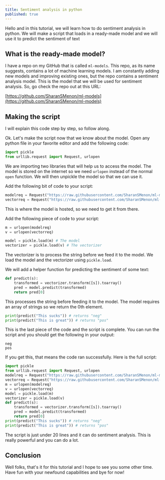 ```yaml
---
title: Sentiment analysis in python
published: true
---
```


Hello and in this tutorial, we will learn how to do sentiment analysis in python. We will make a script that loads in a ready-made model and we will use it to predict the sentiment of text

## What is the ready-made model?

I have a repo on my GitHub that is called `ml-models`. This repo, as its name suggests, contains a lot of machine learning models. I am constantly adding new models and improving existing ones, but the repo contains a sentiment analysis model. This is the model that we will be used for sentiment analysis. So, go check the repo out at this URL: 

[https://github.com/SharanSMenon/ml-models](https://github.com/SharanSMenon/ml-models)

## Making the script

I will explain this code step by step, so follow along.

Ok. Let's make the script now that we know about the model. Open any python file in your favorite editor and add the following code:

```py
import pickle
from urllib.request import Request, urlopen
```

We are importing two libraries that will help us to access the model. The model is stored on the internet so we need `urlopen` instead of the normal `open` function. We will then unpickle the model so that we can use it. 

Add the following bit of code to your script:

```py
modelreq = Request("https://raw.githubusercontent.com/SharanSMenon/ml-models/master/sentiment_analysis/scikit-learn/sentiment_model.p") # Getting the model
vectorreq = Request("https://raw.githubusercontent.com/SharanSMenon/ml-models/master/sentiment_analysis/scikit-learn/vectorizer.p") # Getting the vectorizer
```

This is where the model is hosted, so we need to get it from there.

Add the following piece of code to your script:

```py
m = urlopen(modelreq)
v = urlopen(vectorreq)

model = pickle.load(m) # The model
vectorizer = pickle.load(v) # The vectorizer
```

The vectorizer is to process the string before we feed it to the model. We load the model and the vectorizer using `pickle.load`. 

We will add a helper function for predicting the sentiment of some text:

```python
def predict(s):
    transformed = vectorizer.transform([s]).toarray()
    pred = model.predict(transformed)
    return pred[0]
```

This processes the string before feeding it to the model. The model requires an array of strings so we return the 0th element.

```py
print(predict("This sucks")) # returns "neg"
print(predict("This is great")) # returns "pos"
```

This is the last piece of the code and the script is complete. You can run the script and you should get the following in your output:

```
neg
pos
```

If you get this, that means the code ran successfully. Here is the full script:

```py
import pickle
from urllib.request import Request, urlopen
modelreq = Request("https://raw.githubusercontent.com/SharanSMenon/ml-models/master/sentiment_analysis/scikit-learn/sentiment_model.p") # Getting the model
vectorreq = Request("https://raw.githubusercontent.com/SharanSMenon/ml-models/master/sentiment_analysis/scikit-learn/vectorizer.p") # Getting the vectorizer
m = urlopen(modelreq)
v = urlopen(vectorreq)
model = pickle.load(m)
vectorizer = pickle.load(v)
def predict(s):
    transformed = vectorizer.transform([s]).toarray()
    pred = model.predict(transformed)
    return pred[0]
print(predict("This sucks")) # returns "neg"
print(predict("This is great")) # returns "pos"
```

The script is just under 20 lines and it can do sentiment analysis. This is really powerful and you can do a lot.

## Conclusion

Well folks, that's it for this tutorial and I hope to see you some other time. Have fun with your newfound capabilities and bye for now!
